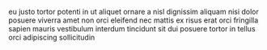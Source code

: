 eu justo tortor potenti in ut aliquet ornare a nisl dignissim aliquam nisi dolor
posuere viverra amet non orci eleifend nec mattis ex risus erat orci fringilla
sapien mauris vestibulum interdum tincidunt sit dui posuere tortor in tellus
orci adipiscing sollicitudin